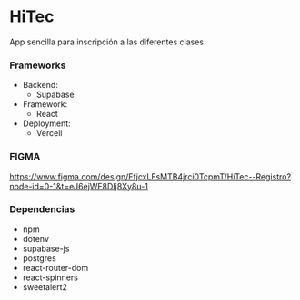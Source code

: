 # HiTec
App sencilla para inscripción a las diferentes clases.

### Frameworks
- Backend:
    - Supabase
- Framework:
    - React
- Deployment:
    - Vercell

### FIGMA
https://www.figma.com/design/FfjcxLFsMTB4jrci0TcpmT/HiTec--Registro?node-id=0-1&t=eJ6ejWF8DIj8Xy8u-1


### Dependencias
- npm
- dotenv
- supabase-js
- postgres
- react-router-dom
- react-spinners
- sweetalert2